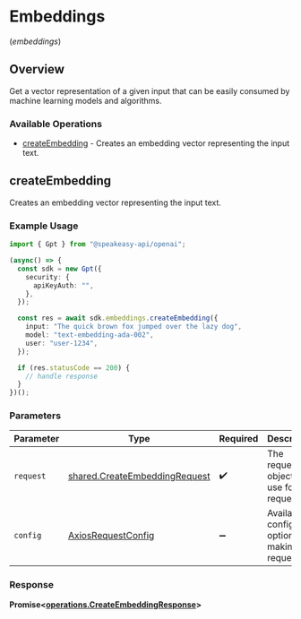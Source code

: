 # Embeddings
(*embeddings*)

## Overview

Get a vector representation of a given input that can be easily consumed by machine learning models and algorithms.

### Available Operations

* [createEmbedding](#createembedding) - Creates an embedding vector representing the input text.

## createEmbedding

Creates an embedding vector representing the input text.

### Example Usage

```typescript
import { Gpt } from "@speakeasy-api/openai";

(async() => {
  const sdk = new Gpt({
    security: {
      apiKeyAuth: "",
    },
  });

  const res = await sdk.embeddings.createEmbedding({
    input: "The quick brown fox jumped over the lazy dog",
    model: "text-embedding-ada-002",
    user: "user-1234",
  });

  if (res.statusCode == 200) {
    // handle response
  }
})();
```

### Parameters

| Parameter                                                                      | Type                                                                           | Required                                                                       | Description                                                                    |
| ------------------------------------------------------------------------------ | ------------------------------------------------------------------------------ | ------------------------------------------------------------------------------ | ------------------------------------------------------------------------------ |
| `request`                                                                      | [shared.CreateEmbeddingRequest](../../models/shared/createembeddingrequest.md) | :heavy_check_mark:                                                             | The request object to use for the request.                                     |
| `config`                                                                       | [AxiosRequestConfig](https://axios-http.com/docs/req_config)                   | :heavy_minus_sign:                                                             | Available config options for making requests.                                  |


### Response

**Promise<[operations.CreateEmbeddingResponse](../../models/operations/createembeddingresponse.md)>**

